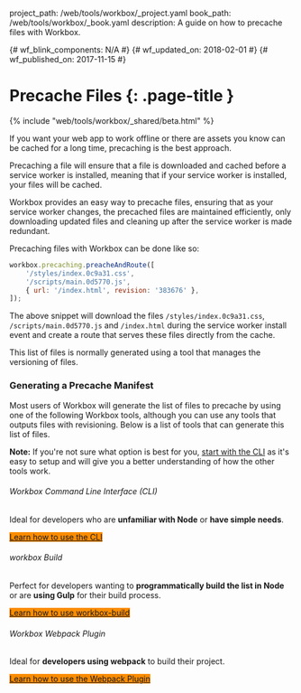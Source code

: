 project_path: /web/tools/workbox/_project.yaml
book_path: /web/tools/workbox/_book.yaml
description: A guide on how to precache files with Workbox.

{# wf_blink_components: N/A #}
{# wf_updated_on: 2018-02-01 #}
{# wf_published_on: 2017-11-15 #}

<style>
  .button-primary {
    background-color: #fb8c00;
  }
</style>

# Precache Files {: .page-title }

{% include "web/tools/workbox/_shared/beta.html" %}

If you want your web app to work offline or there are assets you know can be
cached for a long time, precaching is the best approach.

Precaching a file will ensure that a file is downloaded and cached before a
service worker is installed, meaning that if your service worker is installed,
your files will be cached.

Workbox provides an easy way to precache files, ensuring that as your service
worker changes, the precached files are maintained efficiently, only
downloading updated files and cleaning up after the service worker is made
redundant.

Precaching files with Workbox can be done like so:

```javascript
workbox.precaching.preacheAndRoute([
    '/styles/index.0c9a31.css',
    '/scripts/main.0d5770.js',
    { url: '/index.html', revision: '383676' },
]);
```

The above snippet will download the files `/styles/index.0c9a31.css`,
`/scripts/main.0d5770.js` and `/index.html` during the service worker install
event and create a route that serves these files directly from the cache.

This list of files is normally generated using a tool that manages the
versioning of files.

### Generating a Precache Manifest

Most users of Workbox will generate the list of files to precache by using
one of the following Workbox tools, although you can use any tools that outputs
files with revisioning. Below is a list of tools that can generate this
list of files.

<aside class="note"><strong>Note:</strong> If you're not sure what option
is best for you, <a href="./cli">start with the CLI</a> as it's easy to setup
and will give you a better understanding of how the other tools work.</aside>

###### Workbox Command Line Interface (CLI)

Ideal for developers who are **unfamiliar with Node** or **have simple needs**.

<a href="./cli" class="button button-primary">Learn how to use the CLI</a>

###### workbox Build

Perfect for developers wanting to **programmatically build the list in Node**
or are **using Gulp** for their build process.

<a href="./workbox-build" class="button button-primary">Learn how to use workbox-build</a>

###### Workbox Webpack Plugin

Ideal for **developers using webpack** to build their project.

<a href="./webpack" class="button button-primary">Learn how to use the Webpack Plugin</a>
